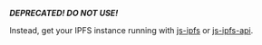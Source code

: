 ***DEPRECATED! DO NOT USE!*** 

Instead, get your IPFS instance running with [js-ipfs](https://github.com/ipfs/js-ipfs) or [js-ipfs-api](https://github.com/ipfs/js-ipfs-api).
